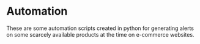 # Automation
These are some automation scripts created in python for generating alerts on some scarcely available products at the time on e-commerce websites.
